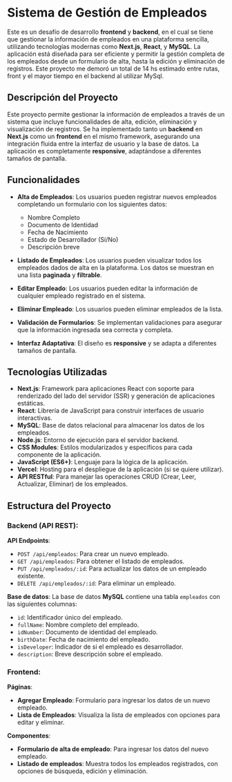 # Sistema de Gestión de Empleados

Este es un desafío de desarrollo **frontend** y **backend**, en el cual se tiene que gestionar la información de empleados en una plataforma sencilla, utilizando tecnologías modernas como **Next.js**, **React**, y **MySQL**. La aplicación está diseñada para ser eficiente y permitir la gestión completa de los empleados desde un formulario de alta, hasta la edición y eliminación de registros.
Este proyecto me demoró un total de 14 hs estimado entre rutas, front y el mayor tiempo en el backend al utilizar MySql.

## Descripción del Proyecto

Este proyecto permite gestionar la información de empleados a través de un sistema que incluye funcionalidades de alta, edición, eliminación y visualización de registros. Se ha implementado tanto un **backend** en **Next.js** como un **frontend** en el mismo framework, asegurando una integración fluida entre la interfaz de usuario y la base de datos. La aplicación es completamente **responsive**, adaptándose a diferentes tamaños de pantalla.

## Funcionalidades

- **Alta de Empleados**: Los usuarios pueden registrar nuevos empleados completando un formulario con los siguientes datos:
  - Nombre Completo
  - Documento de Identidad
  - Fecha de Nacimiento
  - Estado de Desarrollador (Sí/No)
  - Descripción breve

- **Listado de Empleados**: Los usuarios pueden visualizar todos los empleados dados de alta en la plataforma. Los datos se muestran en una lista **paginada** y **filtrable**.

- **Editar Empleado**: Los usuarios pueden editar la información de cualquier empleado registrado en el sistema.

- **Eliminar Empleado**: Los usuarios pueden eliminar empleados de la lista.

- **Validación de Formularios**: Se implementan validaciones para asegurar que la información ingresada sea correcta y completa.

- **Interfaz Adaptativa**: El diseño es **responsive** y se adapta a diferentes tamaños de pantalla.

## Tecnologías Utilizadas

- **Next.js**: Framework para aplicaciones React con soporte para renderizado del lado del servidor (SSR) y generación de aplicaciones estáticas.
- **React**: Librería de JavaScript para construir interfaces de usuario interactivas.
- **MySQL**: Base de datos relacional para almacenar los datos de los empleados.
- **Node.js**: Entorno de ejecución para el servidor backend.
- **CSS Modules**: Estilos modularizados y específicos para cada componente de la aplicación.
- **JavaScript (ES6+)**: Lenguaje para la lógica de la aplicación.
- **Vercel**: Hosting para el despliegue de la aplicación (si se quiere utilizar).
- **API RESTful**: Para manejar las operaciones CRUD (Crear, Leer, Actualizar, Eliminar) de los empleados.

## Estructura del Proyecto

### Backend (API REST):

**API Endpoints**:
- `POST /api/empleados`: Para crear un nuevo empleado.
- `GET /api/empleados`: Para obtener el listado de empleados.
- `PUT /api/empleados/:id`: Para actualizar los datos de un empleado existente.
- `DELETE /api/empleados/:id`: Para eliminar un empleado.

**Base de datos**:
La base de datos **MySQL** contiene una tabla `empleados` con las siguientes columnas:
- `id`: Identificador único del empleado.
- `fullName`: Nombre completo del empleado.
- `idNumber`: Documento de identidad del empleado.
- `birthDate`: Fecha de nacimiento del empleado.
- `isDeveloper`: Indicador de si el empleado es desarrollador.
- `description`: Breve descripción sobre el empleado.

### Frontend:

**Páginas**:
- **Agregar Empleado**: Formulario para ingresar los datos de un nuevo empleado.
- **Lista de Empleados**: Visualiza la lista de empleados con opciones para editar y eliminar.

**Componentes**:
- **Formulario de alta de empleado**: Para ingresar los datos del nuevo empleado.
- **Listado de empleados**: Muestra todos los empleados registrados, con opciones de búsqueda, edición y eliminación.
